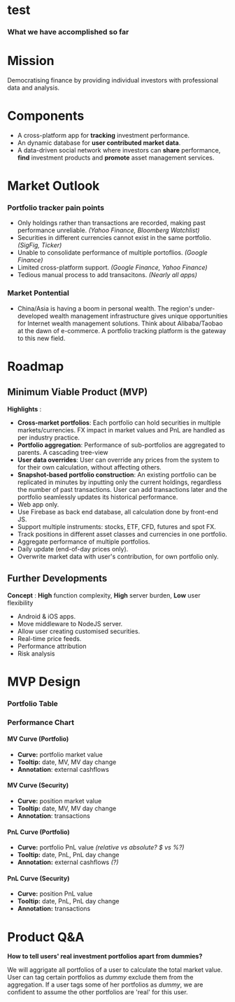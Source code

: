 # test
### What we have accomplished so far

# Mission
Democratising finance by providing individual investors with professional data and analysis.
# Components
* A cross-platform app for __tracking__ investment performance.
* An dynamic database for __user contributed market data__.
* A data-driven social network where investors can __share__ performance, __find__ investment products and __promote__ asset management services.

# Market Outlook
### Portfolio tracker pain points
* Only holdings rather than transactions are recorded, making past performance unreliable. _(Yahoo Finance, Bloomberg Watchlist)_
* Securities in different currencies cannot exist in the same portfolio. _(SigFig, Ticker)_
* Unable to consolidate performance of multiple portoflios. _(Google Finance)_
* Limited cross-platform support. _(Google Finance, Yahoo Finance)_
* Tedious manual process to add transacitons. _(Nearly all apps)_

### Market Pontential
* China/Asia is having a boom in personal wealth. The region's under-developed wealth management infrastructure gives unique opportunities for Internet wealth management solutions. Think about Alibaba/Taobao at the dawn of e-commerce. A portfolio tracking platform is the gateway to this new field.

# Roadmap
## Minimum Viable Product (MVP)
__Highlights__ :
* __Cross-market portfolios__: Each portfolio can hold securities in multiple markets/currencies. FX impact in market values and PnL are handled as per industry practice. 
* __Portfolio aggregation__: Performance of sub-portfolios are aggregated to parents. A cascading tree-view
* __User data overrides__: User can override any prices from the system to for their own calculation, without affecting others.
* __Snapshot-based portfolio construction__: An existing portfolio can be replicated in minutes by inputting only the current holdings, regardless the number of past transactions. User can add transactions later and the portfolio seamlessly updates its historical performance. 
* Web app only.
* Use Firebase as back end database, all calculation done by front-end JS.
* Support multiple instruments: stocks, ETF, CFD, futures and spot FX.
* Track positions in different asset classes and currencies in one portfolio.
* Aggregate performance of multiple portfolios.
* Daily update  (end-of-day prices only).
* Overwrite market data with user's contribution, for own portfolio only.

## Further Developments
__Concept__ : __High__ function complexity, __High__ server burden, __Low__ user flexibility
* Android & iOS apps.
* Move middleware to NodeJS server.
* Allow user creating customised securities.
* Real-time price feeds.
* Performance attribution
* Risk analysis

# MVP Design
### Portfolio Table

### Performance Chart

#### MV Curve (Portfolio)
* __Curve:__ portfolio market value
* __Tooltip:__ date, MV, MV day change
* __Annotation__: external cashflows

#### MV Curve (Security)
* __Curve:__ position market value
* __Tooltip:__ date, MV, MV day change
* __Annotation__: transactions

#### PnL Curve (Portfolio)
* __Curve:__ portfolio PnL value _(relative vs absolute? $ vs %?)_
* __Tooltip:__ date, PnL, PnL day change
* __Annotation:__ external cashflows _(?)_

#### PnL Curve (Security)
* __Curve:__ position PnL value
* __Tooltip:__ date, PnL, PnL day change
* __Annotation:__ transactions

# Product Q&A
__How to tell users' real investment portfolios apart from dummies?__

We will aggrigate all portfolios of a user to calculate the total market value. User can tag certain portfolios as _dummy_ exclude them from the aggregation. If a user tags some of her portfolios as _dummy_, we are confident to assume the other portfolios are 'real' for this user.
